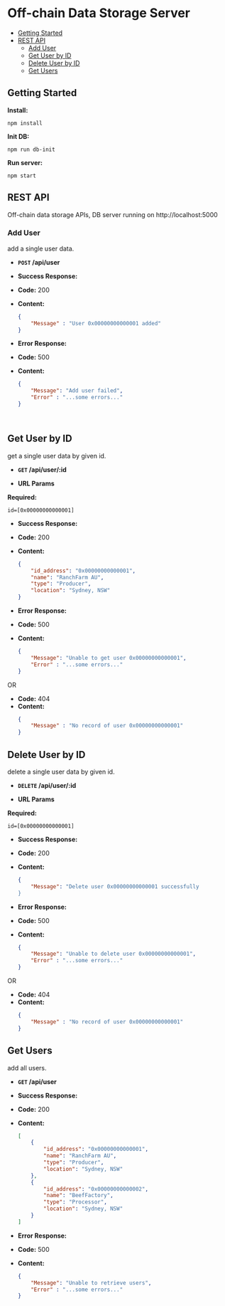 # Off-chain Data Storage Server
- [Getting Started](#Getting-Started)
- [REST API](#rest-api)
    - [Add User](#Add-User)
    - [Get User by ID](#Get-User-by-ID)
    - [Delete User by ID](#Delete-User-by-ID)
    - [Get Users](#Get-Users)

## Getting Started
**Install:** 
  ```
  npm install
  ```
**Init DB:** 
  ```
  npm run db-init
  ```
**Run server:** 
  ```
  npm start
  ```

## REST API
  Off-chain data storage APIs, DB server running on http://localhost:5000

### Add User
  add a single user data.

* **`POST` /api/user** 


* **Success Response:**

* **Code:** 200 <br />
* **Content:** 
  ```json
  { 
      "Message" : "User 0x00000000000001 added" 
  }
  ```

* **Error Response:**

* **Code:** 500 <br />
* **Content:** 
  ```json
  { 
      "Message": "Add user failed",
      "Error" : "...some errors..."
  }    




**Get User by ID**
----
get a single user data by given id.

* **`GET` /api/user/:id**


*  **URL Params**

 **Required:**

 `id=[0x00000000000001]`

* **Success Response:**

* **Code:** 200 <br />
* **Content:** 
  ```json
  {
      "id_address": "0x00000000000001",
      "name": "RanchFarm AU",
      "type": "Producer",
      "location": "Sydney, NSW"
  }
  ```

* **Error Response:**

* **Code:** 500 <br />
* **Content:** 
  ```json
  { 
      "Message": "Unable to get user 0x00000000000001",
      "Error" : "...some errors..."
  }    
  ```

OR

* **Code:** 404 <br />
* **Content:** 
  ```json
  { 
      "Message" : "No record of user 0x00000000000001" 
  }    
  ```




**Delete User by ID** 
----
delete a single user data by given id.

* **`DELETE`  /api/user/:id**


*  **URL Params**

 **Required:**

 `id=[0x00000000000001]`

* **Success Response:**

* **Code:** 200 <br />
* **Content:** 
  ```json
  { 
      "Message": "Delete user 0x00000000000001 successfully 
  }    
  ```

* **Error Response:**

* **Code:** 500 <br />
* **Content:** 
  ```json
  { 
      "Message": "Unable to delete user 0x00000000000001",
      "Error" : "...some errors..."
  }    
  ```
OR

* **Code:** 404 <br />
* **Content:** 
  ```json
  { 
      "Message" : "No record of user 0x00000000000001" 
  }    
  ```


**Get Users**
----
add all users.

* **`GET` /api/user**


* **Success Response:**

* **Code:** 200 <br />
* **Content:**
  ```json
  [
      {
          "id_address": "0x00000000000001",
          "name": "RanchFarm AU",
          "type": "Producer",
          "location": "Sydney, NSW"
      },
      {
          "id_address": "0x00000000000002",
          "name": "BeefFactory",
          "type": "Processor",
          "location": "Sydney, NSW"
      } 
  ]
  ```


* **Error Response:**

* **Code:** 500 <br />
* **Content:**
  ```json
  { 
      "Message": "Unable to retrieve users", 
      "Error" : "...some errors..." 
  }
  ```
        
       
    
        
